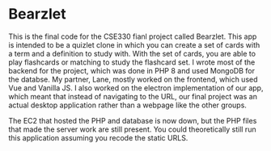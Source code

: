 # Bearzlet

This is the final code for the CSE330 fianl project called Bearzlet. This app is intended to be a quizlet clone in which you can create a set of cards with a term and a definition to study with. With the set of cards, you are able to play flashcards or matching to study the flashcard set. I wrote most of the backend for the project, which was done in PHP 8 and used MongoDB for the databse. My partner, Lane, mostly worked on the frontend, which used Vue and Vanilla JS. I also worked on the electron implementation of our app, which meant that instead of navigating to the URL, our final project was an actual desktop application rather than a webpage like the other groups.

The EC2 that hosted the PHP and database is now down, but the PHP files that made the server work are still present. You could theoretically still run this application assuming you recode the static URLS.